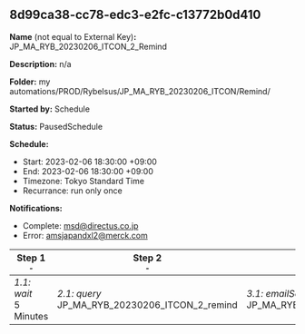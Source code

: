 ## 8d99ca38-cc78-edc3-e2fc-c13772b0d410

**Name** (not equal to External Key)**:** JP_MA_RYB_20230206_ITCON_2_Remind


**Description:** n/a

**Folder:** my automations/PROD/Rybelsus/JP_MA_RYB_20230206_ITCON/Remind/

**Started by:** Schedule

**Status:** PausedSchedule

**Schedule:**

* Start: 2023-02-06 18:30:00 +09:00
* End: 2023-02-06 18:30:00 +09:00
* Timezone: Tokyo Standard Time
* Recurrance: run only once

**Notifications:**

* Complete: msd@directus.co.jp
* Error: amsjapandxl2@merck.com

| Step 1<br>_<small>-</small>_ | Step 2<br>_<small>-</small>_ | Step 3<br>_<small>-</small>_ |
| --- | --- | --- |
| _1.1: wait_<br>5 Minutes | _2.1: query_<br>JP_MA_RYB_20230206_ITCON_2_remind | _3.1: emailSend_<br>JP_MA_RYB_20230206_ITCON_2_remind |
